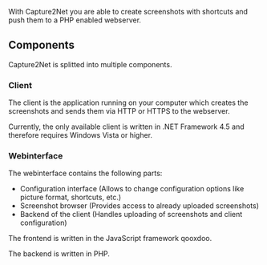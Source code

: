 With Capture2Net you are able to create screenshots with shortcuts and push them to a PHP enabled webserver.


## Components

Capture2Net is splitted into multiple components.

### Client

The client is the application running on your computer which creates the screenshots and sends them via HTTP or HTTPS to the webserver.

Currently, the only available client is written in .NET Framework 4.5 and therefore requires Windows Vista or higher.


### Webinterface

The webinterface contains the following parts:

* Configuration interface (Allows to change configuration options like picture format, shortcuts, etc.)
* Screenshot browser (Provides access to already uploaded screenshots)
* Backend of the client (Handles uploading of screenshots and client configuration)

The frontend is written in the JavaScript framework qooxdoo.

The backend is written in PHP.
